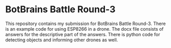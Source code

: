 # BotBrains Battle Round-3  
This repository contains my submission for BotBrains Battle Round-3. There is an example code for using ESP8266 in a drone. The docx file consists of answers for the descriptive part of the answers. There is python code for detecting objects and informing other drones as well.
